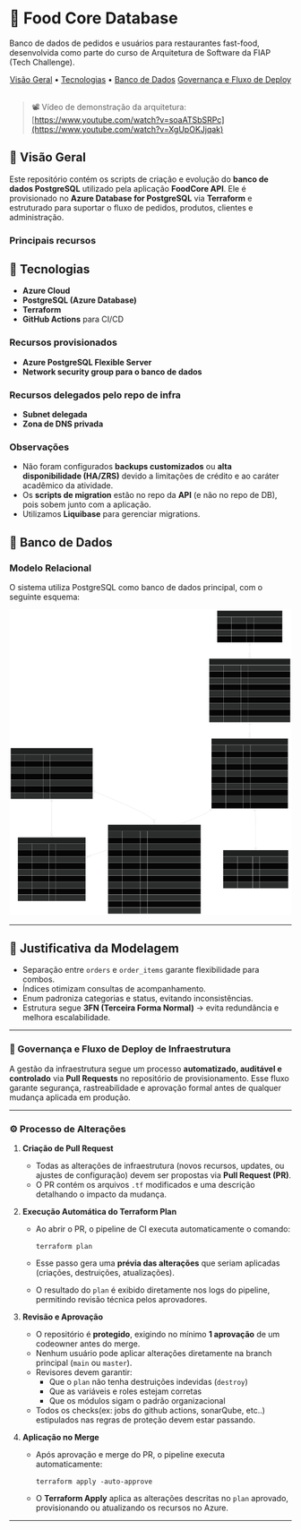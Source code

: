 # 🧾​ Food Core Database

Banco de dados de pedidos e usuários para restaurantes fast-food, desenvolvida como parte do curso de Arquitetura de Software
da FIAP (Tech Challenge).

<div align="center">
  <a href="#visao-geral">Visão Geral</a> •
  <a href="#tecnologias">Tecnologias</a> •
  <a href="#banco-de-dados">Banco de Dados</a>
  <a href="#cicd-infra">Governança e Fluxo de Deploy</a>
</div><br>

> 📽️ Vídeo de demonstração da arquitetura: [https://www.youtube.com/watch?v=soaATSbSRPc](https://www.youtube.com/watch?v=XgUpOKJjqak)<br>

## 📖 Visão Geral

Este repositório contém os scripts de criação e evolução do **banco de dados PostgreSQL** utilizado pela aplicação **FoodCore API**.
Ele é provisionado no **Azure Database for PostgreSQL** via **Terraform** e estruturado para suportar o fluxo de pedidos, produtos, clientes e administração.

### Principais recursos

<h2 id="tecnologias">🔧 Tecnologias</h2>

- **Azure Cloud**
- **PostgreSQL (Azure Database)**
- **Terraform**
- **GitHub Actions** para CI/CD

### Recursos provisionados

- **Azure PostgreSQL Flexible Server**
- **Network security group para o banco de dados**

### Recursos delegados pelo repo de infra

- **Subnet delegada**
- **Zona de DNS privada**

### Observações

- Não foram configurados **backups customizados** ou **alta disponibilidade (HA/ZRS)** devido a limitações de crédito e ao caráter acadêmico da atividade.
- Os **scripts de migration** estão no repo da **API** (e não no repo de DB), pois sobem junto com a aplicação.
- Utilizamos **Liquibase** para gerenciar migrations.

<h2 id="banco-de-dados">💾 Banco de Dados</h2>

### Modelo Relacional

O sistema utiliza PostgreSQL como banco de dados principal, com o seguinte esquema:

![Diagrama Entidade e Relacionamento](docs/diagrams/DER.svg)

---

## 🔧 Justificativa da Modelagem

- Separação entre `orders` e `order_items` garante flexibilidade para combos.
- Índices otimizam consultas de acompanhamento.
- Enum padroniza categorias e status, evitando inconsistências.
- Estrutura segue **3FN (Terceira Forma Normal)** → evita redundância e melhora escalabilidade.

</details>

---

<h3 id="cicd-infra">🔐 Governança e Fluxo de Deploy de Infraestrutura</h3>

A gestão da infraestrutura segue um processo **automatizado, auditável e controlado** via **Pull Requests** no repositório de provisionamento.
Esse fluxo garante segurança, rastreabilidade e aprovação formal antes de qualquer mudança aplicada em produção.

---

### ⚙️ Processo de Alterações

1. **Criação de Pull Request**
   - Todas as alterações de infraestrutura (novos recursos, updates, ou ajustes de configuração) devem ser propostas via **Pull Request (PR)**.
   - O PR contém os arquivos `.tf` modificados e uma descrição detalhando o impacto da mudança.

2. **Execução Automática do Terraform Plan**
   - Ao abrir o PR, o pipeline de CI executa automaticamente o comando:

     ```
     terraform plan
     ```

   - Esse passo gera uma **prévia das alterações** que seriam aplicadas (criações, destruições, atualizações).
   - O resultado do `plan` é exibido diretamente nos logs do pipeline, permitindo revisão técnica pelos aprovadores.

3. **Revisão e Aprovação**
   - O repositório é **protegido**, exigindo no mínimo **1 aprovação** de um codeowner antes do merge.
   - Nenhum usuário pode aplicar alterações diretamente na branch principal (`main` ou `master`).
   - Revisores devem garantir:
     - Que o `plan` não tenha destruições indevidas (`destroy`)
     - Que as variáveis e roles estejam corretas
     - Que os módulos sigam o padrão organizacional
   - Todos os checks(ex: jobs do github actions, sonarQube, etc..) estipulados nas regras de proteção devem estar passando.

4. **Aplicação no Merge**
   - Após aprovação e merge do PR, o pipeline executa automaticamente:

     ```
     terraform apply -auto-approve
     ```

   - O **Terraform Apply** aplica as alterações descritas no `plan` aprovado, provisionando ou atualizando os recursos no Azure.

---
